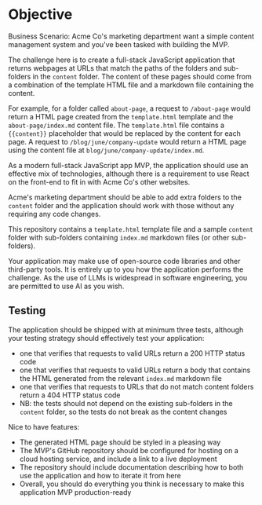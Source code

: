 # Objective

Business Scenario: Acme Co's marketing department want a simple content management system and you've been tasked with building the MVP.

The challenge here is to create a full-stack JavaScript application that returns webpages at URLs that match the paths of the folders and sub-folders in the `content` folder. The content of these pages should come from a combination of the template HTML file and a markdown file containing the content.

For example, for a folder called `about-page`, a request to `/about-page` would return a HTML page created from the `template.html` template and the `about-page/index.md` content file. The `template.html` file contains a `{{content}}` placeholder that would be replaced by the content for each page. A request to `/blog/june/company-update` would return a HTML page using the content file at `blog/june/company-update/index.md`.

As a modern full-stack JavaScript app MVP, the application should use an effective mix of technologies, although there is a requirement to use React on the front-end to fit in with Acme Co's other websites.

Acme's marketing department should be able to add extra folders to the `content` folder and the application should work with those without any requiring any code changes.

This repository contains a `template.html` template file and a sample `content` folder with sub-folders containing `index.md` markdown files (or other sub-folders).

Your application may make use of open-source code libraries and other third-party tools. It is entirely up to you how the application performs the challenge. As the use of LLMs is widespread in software engineering, you are permitted to use AI as you wish.

## Testing

The application should be shipped with at minimum three tests, although your testing strategy should effectively test your application:

- one that verifies that requests to valid URLs return a 200 HTTP status code
- one that verifies that requests to valid URLs return a body that contains the HTML generated from the relevant `index.md` markdown file
- one that verifies that requests to URLs that do not match content folders return a 404 HTTP status code
- NB: the tests should not depend on the existing sub-folders in the `content` folder, so the tests do not break as the content changes

Nice to have features:
- The generated HTML page should be styled in a pleasing way
- The MVP's GitHub repository should be configured for hosting on a cloud hosting service, and include a link to a live deployment
- The repository should include documentation describing how to both use the application and how to iterate it from here
- Overall, you should do everything you think is necessary to make this application MVP production-ready
